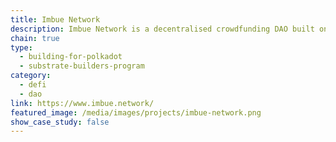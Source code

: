 ```yaml
---
title: Imbue Network
description: Imbue Network is a decentralised crowdfunding DAO built on top of the Polkadot blockchain platform. It is an idea incubator open to the entire world that allows anyone, from any walk of life and for any kind of endeavour, to submit and vote on ideas worth funding.
chain: true
type:
  - building-for-polkadot
  - substrate-builders-program
category:
  - defi
  - dao
link: https://www.imbue.network/
featured_image: /media/images/projects/imbue-network.png
show_case_study: false
---
```

